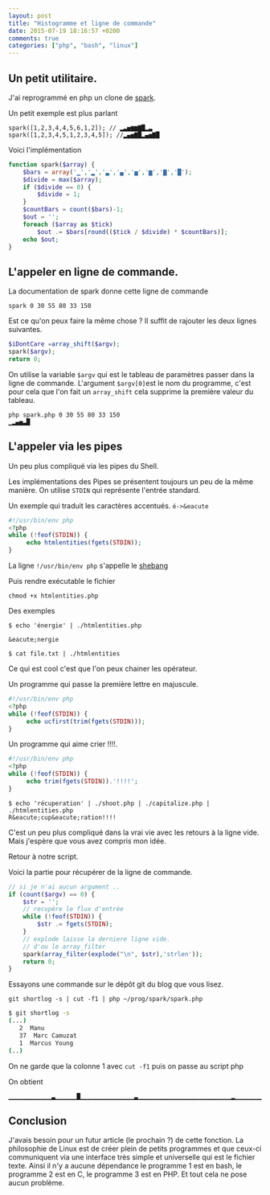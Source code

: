 ```yaml
---
layout: post
title: "Histogramme et ligne de commande"
date: 2015-07-19 18:16:57 +0200
comments: true
categories: ["php", "bash", "linux"] 
---
```


## Un petit utilitaire.

J'ai reprogrammé en php un clone de [spark](https://github.com/holman/spark).

Un petit exemple est plus parlant

```
spark([1,2,3,4,4,5,6,1,2]); // ▂▃▅▆▆▇█▂▃
spark([1,2,3,4,5,1,2,3,4,5]); //▂▄▅▇█▂▄▅▇█
```

<!--more-->

Voici l'implémentation

``` php
function spark($array) {
    $bars = array('▁','▂','▃','▄','▅','▆','▇','█');
    $divide = max($array);
    if ($divide == 0) {
        $divide = 1;
    }
    $countBars = count($bars)-1;
    $out = '';
    foreach ($array as $tick)
        $out .= $bars[round(($tick / $divide) * $countBars)];
    echo $out;
}
```

## L'appeler en ligne de commande.

La documentation de spark donne cette ligne de commande
```
spark 0 30 55 80 33 150
```

Est ce qu'on peux faire la même chose ? Il suffit de rajouter les deux lignes suivantes.
``` php
$iDontCare =array_shift($argv);
spark($argv);
return 0;
```

On utilise la variable `$argv` qui est le tableau de paramètres passer dans la ligne de commande. L'argument `$argv[0]`est le nom du programme, c'est pour cela que l'on fait un `array_shift` cela supprime la première valeur du tableau.

```
php spark.php 0 30 55 80 33 150
▁▂▄▅▃█
```

## L'appeler via les pipes

Un peu plus compliqué via les pipes du Shell.

Les implémentations des Pipes se présentent toujours un peu de la même manière. On utilise `STDIN`  qui représente l'entrée standard.

Un exemple qui traduit les caractères accentués. `é->&eacute`

``` php
#!/usr/bin/env php
<?php
while (!feof(STDIN)) {
     echo htmlentities(fgets(STDIN));
}
```

La ligne `!/usr/bin/env php` s'appelle le [shebang](https://fr.wikipedia.org/wiki/Shebang)

Puis rendre exécutable le fichier 
```
chmod +x htmlentities.php
```
Des exemples 
```
$ echo 'énergie' | ./htmlentities.php

&eacute;nergie

$ cat file.txt | ./htmlentities
```

Ce qui est cool c'est que l'on peux chainer les opérateur.

Un programme qui passe la première lettre en majuscule.

``` php
#!/usr/bin/env php
<?php
while (!feof(STDIN)) {
     echo ucfirst(trim(fgets(STDIN)));
}
```

Un programme qui aime crier !!!!.

``` php
#!/usr/bin/env php
<?php
while (!feof(STDIN)) {
     echo trim(fgets(STDIN)).'!!!!';
}
```

```
$ echo 'récuperation' | ./shoot.php | ./capitalize.php | ./htmlentities.php
R&eacute;cup&eacute;ration!!!!
```

C'est un peu plus compliqué dans la vrai vie avec les retours à la ligne vide. Mais j'espère que vous avez compris mon idée.

Retour à notre script.

Voici la partie pour récupérer de la ligne de commande.
``` php
// si je n'ai aucun argument ..
if (count($argv) == 0) {
    $str = '';
    // recupère le flux d'entrée
    while (!feof(STDIN)) {
        $str .= fgets(STDIN);
    }
    // explode laisse la derniere ligne vide.
    // d'ou le array_filter
    spark(array_filter(explode("\n", $str),'strlen'));
    return 0;
}
```

Essayons une commande sur le dépôt git du blog que vous lisez.
```
git shortlog -s | cut -f1 | php ~/prog/spark/spark.php
```
``` sh
$ git shortlog -s
(...)
   2  Manu
   37  Marc Camuzat
   1  Marcus Young
(..)
```

On ne garde que la colonne 1 avec `cut -f1` puis on passe au script php

On obtient
```
▁▁▁▁▁▁▁▁▁▁▁▁▃▁▁▁▁▁▁█▁▁▁▁▁▁▁▁▁▁▁▁▁▁▁▃▁▁▁▁▁▁▁▁▁▁▁▁▁▁▁▁▁▁▁▁▁▁▁▁▁▁▂▁▁▁▁▁▁▁▁▁▁▁▁▁▁▁▁▁▁▂▁▁▁▁▁▁▁▁▁▁▁▁▁▁▁▁▁▁▁▁▁▁▁▁▁▁▁▁▁▁▁▁▁▁▁▁▁▁▁▁▁▁▁▁▁▁▁▁▁▁▁▁
```

## Conclusion

J'avais besoin pour un futur article (le prochain ?) de cette fonction.
La philosophie de Linux est de créer plein de petits programmes et que ceux-ci communiquent via une interface très simple et universelle qui est le fichier texte. Ainsi il n'y a aucune dépendance le programme 1 est en bash, le programme 2 est en C, le programme 3 est en PHP. Et tout cela ne pose aucun problème.
